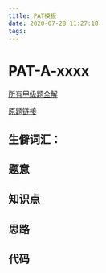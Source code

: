 ```yaml
---
title: PAT模板
date: 2020-07-28 11:27:18
tags:
---
```


# PAT-A-xxxx

[所有甲级题全解](https://github.com/Squ1rrel-K/PAT-A-CPP)

[原题链接]()

## 生僻词汇：



## 题意



## 知识点



## 思路



## 代码

```c++

```


